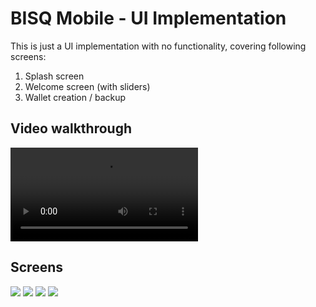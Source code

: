 # BISQ Mobile - UI Implementation

This is just a UI implementation with no functionality, covering following screens:
1. Splash screen
2. Welcome screen (with sliders)
3. Wallet creation / backup

## Video walkthrough
![](preview/video-demo.mov)

## Screens
![](preview/screen-01.png)
![](preview/screen-02.png)
![](preview/screen-03.png)
![](preview/screen-04.png)